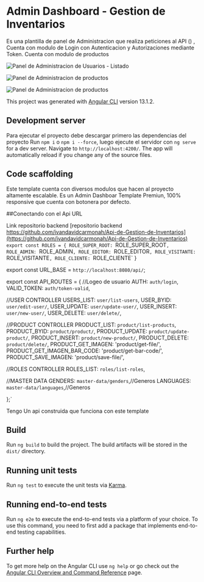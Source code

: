 # Admin Dashboard - Gestion de Inventarios

Es una plantilla de panel de Administracion que realiza peticiones al API () , Cuenta con modulo de Login con Autenticacion y Autorizaciones mediante Token.
Cuenta con modulo de productos 


![Panel de Administracion de Usuarios - Listado](https://ivantxodev.com/wp-content/uploads/2023/02/panel-user.png)

![Panel de Administracion de productos](https://ivantxodev.com/wp-content/uploads/2023/02/admin-panel.png)

![Panel de Administracion de productos](https://ivantxodev.com/wp-content/uploads/2023/02/panel-multi.png)


This project was generated with [Angular CLI](https://github.com/angular/angular-cli) version 13.1.2.


## Development server

Para ejecutar el proyecto debe descargar primero las  dependencias del proyecto Run `npm i` o `npm i --force`, luego ejecute el servidor con  `ng serve` for a dev server. Navigate to `http://localhost:4200/`. The app will automatically reload if you change any of the source files.

## Code scaffolding

Este template cuenta con diversos modulos que hacen al proyecto altamente escalable.
Es un Admin Dashboar Template  Premiun, 100% responsive que cuenta con botonera por defecto.



##Conectando con el Api URL

Link repositorio backend [repositorio backend https://github.com/ivandavidcarmonah/Api-de-Gestion-de-Inventarios](https://github.com/ivandavidcarmonah/Api-de-Gestion-de-Inventarios)
`export const ROLES = {
  ROLE_SUPER_ROOT: `ROLE_SUPER_ROOT`,
  ROLE_ADMIN: `ROLE_ADMIN`,
  ROLE_EDITOR: `ROLE_EDITOR`,
  ROLE_VISITANTE: `ROLE_VISITANTE`,
  ROLE_CLIENTE: `ROLE_CLIENTE`
}

export const URL_BASE = `http://localhost:8080/api/`;

export const API_ROUTES = {
  //Logeo de usuario
  AUTH: `auth/login`,
  VALID_TOKEN: `auth/token-valid`,


  //USER CONTROLLER
  USERS_LIST: `user/list-users`,
  USER_BYID: `user/edit-user/`,
  USER_UPDATE: `user/update-user/`,
  USER_INSERT: `user/new-user/`,
  USER_DELETE: `user/delete/`,

  //PRODUCT CONTROLLER
  PRODUCT_LIST: `product/list-products`,
  PRODUCT_BYID: `product/product/`,
  PRODUCT_UPDATE: `product/update-product/`,
  PRODUCT_INSERT: `product/new-product/`,
  PRODUCT_DELETE: `product/delete/`,
  PRODUCT_GET_IMAGEN: 'product/get-file/',
  PRODUCT_GET_IMAGEN_BAR_CODE: 'product/get-bar-code/',
  PRODUCT_SAVE_IMAGEN: 'product/save-file/',

  //ROLES CONTROLLER
  ROLES_LIST: `roles/list-roles`,

  //MASTER DATA
  GENDERS: `master-data/genders`,//Generos
  LANGUAGES: `master-data/languages`,//Generos

};`

Tengo Un api construida que funciona con este template

## Build

Run `ng build` to build the project. The build artifacts will be stored in the `dist/` directory.

## Running unit tests

Run `ng test` to execute the unit tests via [Karma](https://karma-runner.github.io).

## Running end-to-end tests

Run `ng e2e` to execute the end-to-end tests via a platform of your choice. To use this command, you need to first add a package that implements end-to-end testing capabilities.

## Further help

To get more help on the Angular CLI use `ng help` or go check out the [Angular CLI Overview and Command Reference](https://angular.io/cli) page.

